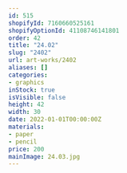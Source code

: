 ```yaml
---
id: 515
shopifyId: 7160660525161
shopifyOptionId: 41108746141801
order: 42
title: "24.02"
slug: "2402"
url: art-works/2402
aliases: []
categories:
- graphics
inStock: true
isVisible: false
height: 42
width: 30
date: 2022-01-01T00:00:00Z
materials:
- paper
- pencil
price: 200
mainImage: 24.03.jpg
---
```

